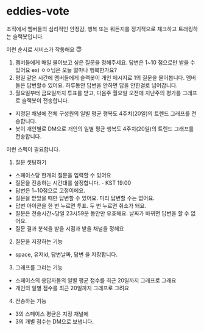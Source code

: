 # eddies-vote

조직에서 멤버들의 심리적인 안정감, 행복 또는 뭐든지를 정기적으로 체크하고 트래킹하는 슬랙봇입니다.

이런 순서로 서비스가 작동해요 😇

1. 멤버들에게 매일 물어보고 싶은 질문을 정해주세요. 답변은 1~10 점으로만 받을 수 있어요
  ex) ㅇㅇ님은 오늘 얼마나 행복한가요?
2. 평일 같은 시간에 멤버들에게 슬랙봇이 개인 메시지로 1의 질문을 물어봅니다. 멤버들은 답변할수 있어요. 하루동안 답변을 안하면 답을 안한걸로 넘어갑니다.
3. 월요일부터 금요일까지 투표를 받고, 다음주 월요일 오전에 지난주의 평가를 그래프로 슬랙봇이 전송합니다.
  - 지정된 채널에 전체 구성원의 일별 평균 행복도 4주치(20일)의 트렌드 그래프를 전송합니다.
  - 봇이 개인별로 DM으로 개인의 일별 평균 행복도 4주치(20일)의 트렌드 그래프를 전송합니다.


이런 스펙이 필요합니다. 

1. 질문 셋팅하기
  - 스페이스당 한개의 질문을 입력할 수 있어요
  - 질문을 전송하는 시간대를 설정합니다. - KST 19:00
  - 답변은 1~10점으로 고정이에요. 
  - 질문을 받았을 때만 답변할 수 있어요. 미리 답변할 수는 없어요.
  - 답변 아이콘을 한 번 누르면 투표. 두 번 누르면 취소가 돼요.
  - 질문은 전송시간~당일 23시59분 동안만 유효해요. 날짜가 바뀌면 답변을 할 수 없어요.
  - 질문 결과 분석을 받을 시점과 받을 채널을 정해요
  
2. 질문을 저장하는 기능
  - space, 유저id, 답변날짜, 답변 을 저장합니다.
  
3. 그래프를 그리는 기능
  - 스페이스의 응답자들의 일별 평균 점수를 최근 20일까지 그래프로 그래요
  - 개인의 일별 점수를 최근 20일까지 그래프로 그려요
  
4. 전송하는 기능
  - 3의 스페이스 평균은 지정 채널에
  - 3의 개별 점수는 DM으로 보냅니다.
